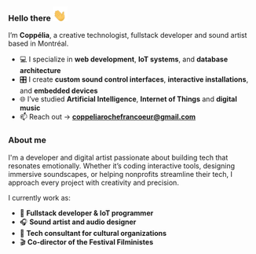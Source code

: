 ### Hello there <img src='https://github.com/Copp31/Copp31/blob/main/waving.gif' width='30px'>


I’m **Coppélia**, a creative technologist, fullstack developer and sound artist based in Montréal.

- 💻 I specialize in **web development**, **IoT systems**, and **database architecture**
- 🎛️ I create **custom sound control interfaces**, **interactive installations**, and **embedded devices**
- 🌐 I’ve studied **Artificial Intelligence**, **Internet of Things** and **digital music**
- 📫 Reach out → **coppeliarochefrancoeur@gmail.com**


### About me

I'm a developer and digital artist passionate about building tech that resonates emotionally. Whether it’s coding interactive tools, designing immersive soundscapes, or helping nonprofits streamline their tech, I approach every project with creativity and precision.

I currently work as:
- 🧠 **Fullstack developer & IoT programmer**
- 🎧 **Sound artist and audio designer**
- 🤝 **Tech consultant for cultural organizations**
- 🎬 **Co-director of the Festival Filministes**
